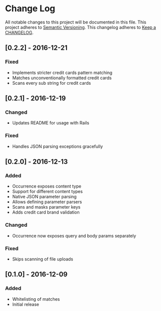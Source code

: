 # Change Log
All notable changes to this project will be documented in this file.
This project adheres to [Semantic Versioning](http://semver.org/).
This changelog adheres to [Keep a CHANGELOG](http://keepachangelog.com/).

## [0.2.2] - 2016-12-21
### Fixed
- Implements stricter credit cards pattern matching
- Matches unconventionally formatted credit cards
- Scans every sub string for credit cards

## [0.2.1] - 2016-12-19
### Changed
- Updates README for usage with Rails

### Fixed
- Handles JSON parsing exceptions gracefully

## [0.2.0] - 2016-12-13
### Added
- Occurrence exposes content type
- Support for different content types
- Native JSON parameter parsing
- Allows defining parameter parsers
- Scans and masks parameter keys
- Adds credit card brand validation

### Changed
- Occurrence now exposes query and body params separately

### Fixed
- Skips scanning of file uploads

## [0.1.0] - 2016-12-09
### Added
- Whitelisting of matches
- Initial release
